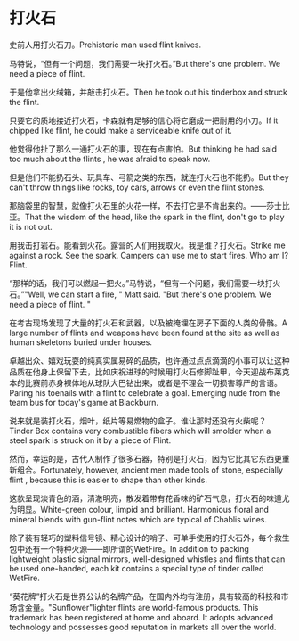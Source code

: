 # 打火石

<p><span class="chinese">史前人用打火石刀。</span><span class="english">Prehistoric man used flint knives.</span></p>

<p><span class="chinese">马特说，“但有一个问题，我们需要一块打火石。”</span><span class="english">But there's one problem. We need a piece of flint.</span></p>

<p><span class="chinese">于是他拿出火绒箱，并敲击打火石。</span><span class="english">Then he took out his tinderbox and struck the flint.</span></p>

<p><span class="chinese">只要它的质地接近打火石，卡森就有足够的信心将它磨成一把耐用的小刀。</span><span class="english">If it chipped like flint, he could make a serviceable knife out of it.</span></p>

<p><span class="chinese">他觉得他扯了那么一通打火石的事，现在有点害怕。</span><span class="english">But thinking he had said too much about the flints , he was afraid to speak now.</span></p>

<p><span class="chinese">但是他们不能扔石头、玩具车、弓箭之类的东西，就连打火石也不能扔。</span><span class="english">But they can't throw things like rocks, toy cars, arrows or even the flint stones.</span></p>

<p><span class="chinese">那脑袋里的智慧，就像打火石里的火花一样，不去打它是不肯出来的。——莎士比亚。</span><span class="english">That the wisdom of the head, like the spark in the flint, don't go to play it is not out.</span></p>

<p><span class="chinese">用我击打岩石。能看到火花。露营的人们用我取火。我是谁？打火石。</span><span class="english">Strike me against a rock. See the spark. Campers can use me to start fires. Who am I? Flint.</span></p>

<p><span class="chinese">“那样的话，我们可以燃起一把火。”马特说，“但有一个问题，我们需要一块打火石。”</span><span class="english">"Well, we can start a fire, " Matt said. "But there's one problem. We need a piece of flint. "</span></p>

<p><span class="chinese">在考古现场发现了大量的打火石和武器，以及被掩埋在房子下面的人类的骨骼。</span><span class="english">A large number of flints and weapons have been found at the site as well as human skeletons buried under houses.</span></p>

<p><span class="chinese">卓越出众、嬉戏玩耍的纯真实属易碎的品质，也许通过点点滴滴的小事可以让这种品质在他身上保留下去，比如庆祝进球的时候用打火石修脚趾甲，今天迎战布莱克本的比赛前赤身裸体地从球队大巴钻出来，或者是不理会一切损害尊严的言语。</span><span class="english">Paring his toenails with a flint to celebrate a goal. Emerging nude from the team bus for today's game at Blackburn.</span></p>

<p><span class="chinese">说来就是装打火石，烟叶，纸片等易燃物的盒子。谁让那时还没有火柴呢？</span><span class="english">Tinder Box contains very combustible fibers which will smolder when a steel spark is struck on it by a piece of Flint.</span></p>

<p><span class="chinese">然而，幸运的是，古代人制作了很多石器，特别是打火石，因为它比其它东西更重新组合。</span><span class="english">Fortunately, however, ancient men made tools of stone, especially flint , because this is easier to shape than other kinds.</span></p>

<p><span class="chinese">这款呈现淡青色的酒，清澈明亮，散发着带有花香味的矿石气息，打火石的味道尤为明显。</span><span class="english">White-green colour, limpid and brilliant. Harmonious floral and mineral blends with gun-flint notes which are typical of Chablis wines.</span></p>

<p><span class="chinese">除了装有轻巧的塑料信号镜、精心设计的哨子、可单手使用的打火石外，每个救生包中还有一个特种火源——即所谓的WetFire。</span><span class="english">In addition to packing lightweight plastic signal mirrors, well-designed whistles and flints that can be used one-handed, each kit contains a special type of tinder called WetFire.</span></p>

<p><span class="chinese">“葵花牌”打火石是世界公认的名牌产品，在国内外均有注册，具有较高的科技和市场含金量。</span><span class="english">"Sunflower"lighter flints are world-famous products. This trademark has been registered at home and aboard. It adopts advanced technology and possesses good reputation in markets all over the world.</span></p>

